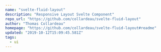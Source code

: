```yaml
---
name: "svelte-fluid-layout"
description: "Responsive Layout Svelte Component"
repo_url: "https://github.com/collardeau/svelte-fluid-layout"
author: "Thomas Collardeau"
homepage: "https://github.com/collardeau/svelte-fluid-layout#readme"
updated: "2019-10-12T15:09:45.581Z"
tags: 
  - ui
---
```

